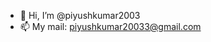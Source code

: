 - 👋 Hi, I’m @piyushkumar2003
- 📫 My mail: piyushkumar20033@gmail.com 

<!---
piyushkumar2003/piyushkumar2003 is a ✨ special ✨ repository because its `README.md` (this file) appears on your GitHub profile.
You can click the Preview link to take a look at your changes.
--->
